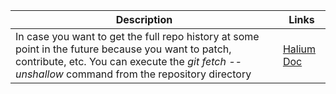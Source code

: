 | Description | Links |
| --- | -- |
| In case you want to get the full repo history at some point in the future because you want to patch, contribute, etc. You can execute the *git fetch --unshallow* command from the repository directory | [Halium Doc](http://docs.halium.org/en/latest/porting/get-sources.html#initialize-and-download-source-tree)|
